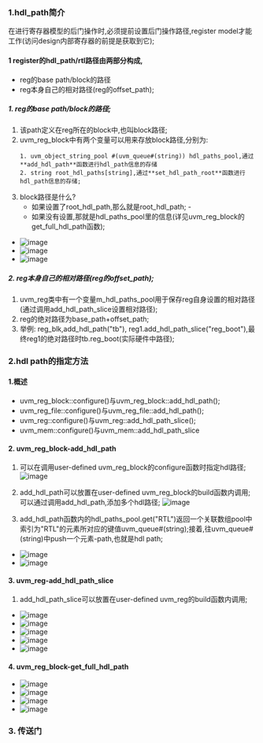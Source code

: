 ### 1.hdl_path简介
在进行寄存器模型的后门操作时,必须提前设置后门操作路径,register model才能工作(访问design内部寄存器的前提是获取到它);
#### 1 register的hdl_path/rtl路径由两部分构成,
-  reg的base path/block的路径
-  reg本身自己的相对路径(reg的offset_path);
  
##### 1. reg的base path/block的路径;
1. 该path定义在reg所在的block中,也叫block路径;
2. uvm_reg_block中有两个变量可以用来存放block路径,分别为:
   ~~~
   1. uvm_object_string_pool #(uvm_queue#(string)) hdl_paths_pool,通过**add_hdl_path**函数进行hdl_path信息的存储
   2. string root_hdl_paths[string],通过**set_hdl_path_root**函数进行hdl_path信息的存储;
   ~~~
4. block路径是什么?
   - 如果设置了root_hdl_path,那么就是root_hdl_path; -
   - 如果没有设置,那就是hdl_paths_pool里的信息(详见uvm_reg_block的get_full_hdl_path函数);
- ![image](https://github.com/bulaqi/IC-DV.github.io/assets/55919713/852de23b-9015-43cc-8054-ab37b15f4721)
- ![image](https://github.com/bulaqi/IC-DV.github.io/assets/55919713/ddd1babb-0b88-41aa-b144-e4eabe619de7)
- ![image](https://github.com/bulaqi/IC-DV.github.io/assets/55919713/b7dc43a2-e7d1-4514-a209-2ab98e2fc99e)

##### 2. reg本身自己的相对路径(reg的offset_path);
1. uvm_reg类中有一个变量m_hdl_paths_pool用于保存reg自身设置的相对路径(通过调用add_hdl_path_slice设置相对路径); 
2. reg的绝对路径为base_path+offset_path;
3. 举例: reg_blk,add_hdl_path("tb"), reg1.add_hdl_path_slice("reg_boot"),最终reg1的绝对路径时tb.reg_boot(实际硬件中路径);
   
### 2.hdl path的指定方法
#### 1.概述
- uvm_reg_block::configure()与uvm_reg_block::add_hdl_path();
- uvm_reg_file::configure()与uvm_reg_file::add_hdl_path();
- uvm_reg::configure()与uvm_reg::add_hdl_path_slice();
- uvm_mem::configure()与uvm_mem::add_hdl_path_slice

#### 2. uvm_reg_block-add_hdl_path
1. 可以在调用user-defined uvm_reg_block的configure函数时指定hdl路径;
   ![image](https://github.com/bulaqi/IC-DV.github.io/assets/55919713/997579a0-3deb-4161-a86e-64a797b861c8)

3. add_hdl_path可以放置在user-defined uvm_reg_block的build函数内调用;可以通过调用add_hdl_path,添加多个hdl路径;
   ![image](https://github.com/bulaqi/IC-DV.github.io/assets/55919713/83cf363d-3998-4506-a36f-38dba8a9b92b)

4. add_hdl_path函数内的hdl_paths_pool.get("RTL")返回一个关联数组pool中索引为"RTL"的元素所对应的键值uvm_queue#(string);接着,往uvm_queue#(string)中push一个元素-path,也就是hdl path;
- ![image](https://github.com/bulaqi/IC-DV.github.io/assets/55919713/22ffccd9-cc9f-4d72-a0f0-f86c290821a0)
- ![image](https://github.com/bulaqi/IC-DV.github.io/assets/55919713/c24bdde8-7d0d-4e82-8c78-d44b9da200ec)

   
#### 3. uvm_reg-add_hdl_path_slice
1. add_hdl_path_slice可以放置在user-defined uvm_reg的build函数内调用;
- ![image](https://github.com/bulaqi/IC-DV.github.io/assets/55919713/d8aebc1c-f01e-4f5d-8aa1-1131a4c5e144)
- ![image](https://github.com/bulaqi/IC-DV.github.io/assets/55919713/9cfee683-d0fd-43b9-aea3-32c7bea574df)
- ![image](https://github.com/bulaqi/IC-DV.github.io/assets/55919713/1cb5d4de-349a-43da-96b6-f8609c0d33ee)
- ![image](https://github.com/bulaqi/IC-DV.github.io/assets/55919713/dae195b4-ef5b-4f08-9b43-69ee24105aaa)
- ![image](https://github.com/bulaqi/IC-DV.github.io/assets/55919713/36e6fa2e-d612-4353-9e97-0a32300866b2)


#### 4.  uvm_reg_block-get_full_hdl_path
- ![image](https://github.com/bulaqi/IC-DV.github.io/assets/55919713/dbd80f8e-8e43-4ffd-8272-1dd3e49d0288)
- ![image](https://github.com/bulaqi/IC-DV.github.io/assets/55919713/fcb97ca6-59c6-4cef-a84c-4a4f4a3817c4)
- ![image](https://github.com/bulaqi/IC-DV.github.io/assets/55919713/9efc2283-1e8e-45ad-9a45-8f7e8c10b233)
- ![image](https://github.com/bulaqi/IC-DV.github.io/assets/55919713/8976672f-2c43-403d-a973-6500e407a149)


### 3. 传送门
